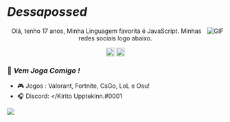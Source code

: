 #                                                                    *Dessapossed*

<img align="right" alt="GIF" src="https://cdn.discordapp.com/attachments/753695405321224242/812062122245619733/Kirito560.gif" />
<p align="center"> Olá, tenho 17 anos, Minha Linguagem favorita é JavaScript. Minhas redes sociais logo abaixo.

</p>
<p align="center">
<a href="https://www.facebook.com/kirito.upptekinn/" target="blank"><img align="center" src="https://cdn.jsdelivr.net/npm/simple-icons@3.0.1/icons/facebook.svg" alt="Dessapossed" height="20" width="20" /></a>
<a href="https://www.instagram.com/dessapossed/?hl=pt-br" target="blank"><img align="center" src="https://cdn.jsdelivr.net/npm/simple-icons@3.0.1/icons/instagram.svg" alt="Dessapossed" height="20" width="20" /></a>
</p>

### 🌟 *Vem Joga Comigo !*

- 🎮 Jogos : Valorant, Fortnite, CsGo, LoL e Osu!
- 🎧 Discord: </Kirito Upptekinn.#0001

<img src="https://open.spotify.com/album/1gc4Fk56NHBjUBQUhfiQIC" />
